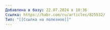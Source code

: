 ```yaml
---
Добавлена в базу: 22.07.2024 в 18:36
Ссылка: https://habr.com/ru/articles/825532/
Тип: "[[Ссылка на полезное]]"
---
```

